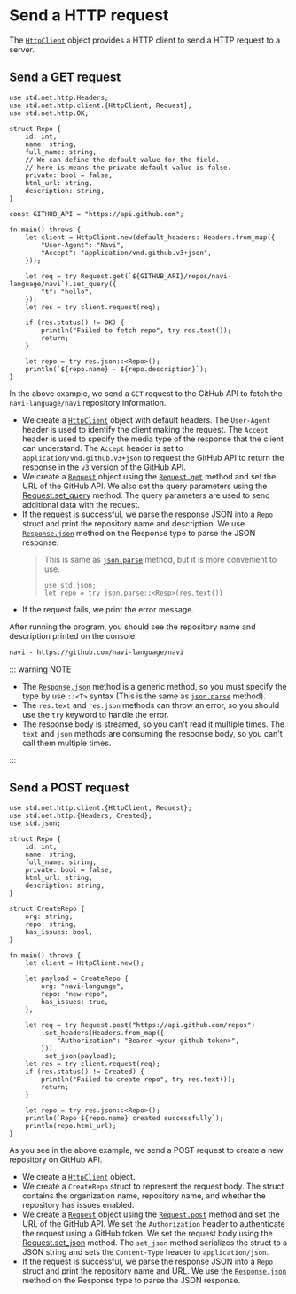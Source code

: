 # Send a HTTP request

The [`HttpClient`](/stdlib/std.net.http.client.HttpClient) object provides a HTTP client to send a HTTP request to a server.

## Send a GET request

```nv,no_run
use std.net.http.Headers;
use std.net.http.client.{HttpClient, Request};
use std.net.http.OK;

struct Repo {
    id: int,
    name: string,
    full_name: string,
    // We can define the default value for the field.
    // here is means the private default value is false.
    private: bool = false,
    html_url: string,
    description: string,
}

const GITHUB_API = "https://api.github.com";

fn main() throws {
    let client = HttpClient.new(default_headers: Headers.from_map({
        "User-Agent": "Navi",
        "Accept": "application/vnd.github.v3+json",
    }));

    let req = try Request.get(`${GITHUB_API}/repos/navi-language/navi`).set_query({
        "t": "hello",
    });
    let res = try client.request(req);

    if (res.status() != OK) {
        println("Failed to fetch repo", try res.text());
        return;
    }

    let repo = try res.json::<Repo>();
    println(`${repo.name} - ${repo.description}`);
}
```

In the above example, we send a `GET` request to the GitHub API to fetch the `navi-language/navi` repository information.

- We create a [`HttpClient`](/stdlib/std.net.http.client.HttpClient) object with default headers. The `User-Agent` header is used to identify the client making the request. The `Accept` header is used to specify the media type of the response that the client can understand. The `Accept` header is set to `application/vnd.github.v3+json` to request the GitHub API to return the response in the `v3` version of the GitHub API.
- We create a [`Request`](/stdlib/std.net.http.client.Request) object using the [`Request.get`](/stdlib/std.net.http.client.Request#method.get) method and set the URL of the GitHub API. We also set the query parameters using the [Request.set_query](/stdlib/std.net.http.client.Request#method.set_query) method. The query parameters are used to send additional data with the request.
- If the request is successful, we parse the response JSON into a `Repo` struct and print the repository name and description. We use [`Response.json`](/stdlib/std.net.http.client.Response#method.json) method on the Response type to parse the JSON response.
  > This is same as [`json.parse`](/stdlib/std.json#parse) method, but it is more convenient to use.
  >
  > ```nv, ignore
  > use std.json;
  > let repo = try json.parse::<Resp>(res.text())
  > ```
- If the request fails, we print the error message.

After running the program, you should see the repository name and description printed on the console.

```txt
navi - https://github.com/navi-language/navi
```

::: warning NOTE

- The [`Response.json`](/stdlib/std.net.http.client.Response#method.json) method is a generic method, so you must specify the type by use `::<T>` syntax (This is the same as [`json.parse`](/stdlib/std.json#parse) method).
- The `res.text` and `res.json` methods can throw an error, so you should use the `try` keyword to handle the error.
- The response body is streamed, so you can't read it multiple times. The `text` and `json` methods are consuming the response body, so you can't call them multiple times.

:::

## Send a POST request

```nv,no_run
use std.net.http.client.{HttpClient, Request};
use std.net.http.{Headers, Created};
use std.json;

struct Repo {
    id: int,
    name: string,
    full_name: string,
    private: bool = false,
    html_url: string,
    description: string,
}

struct CreateRepo {
    org: string,
    repo: string,
    has_issues: bool,
}

fn main() throws {
    let client = HttpClient.new();

    let payload = CreateRepo {
        org: "navi-language",
        repo: "new-repo",
        has_issues: true,
    };

    let req = try Request.post("https://api.github.com/repos")
        .set_headers(Headers.from_map({
            "Authorization": "Bearer <your-github-token>",
        }))
        .set_json(payload);
    let res = try client.request(req);
    if (res.status() != Created) {
        println("Failed to create repo", try res.text());
        return;
    }

    let repo = try res.json::<Repo>();
    println(`Repo ${repo.name} created successfully`);
    println(repo.html_url);
}
```

As you see in the above example, we send a POST request to create a new repository on GitHub API.

- We create a [`HttpClient`](/stdlib/std.net.http.client.HttpClient) object.
- We create a `CreateRepo` struct to represent the request body. The struct contains the organization name, repository name, and whether the repository has issues enabled.
- We create a [`Request`](/stdlib/std.net.http.client.Request) object using the [`Request.post`](/stdlib/std.net.http.client.Request#method.post) method and set the URL of the GitHub API. We set the `Authorization` header to authenticate the request using a GitHub token. We set the request body using the [Request.set_json](/stdlib/std.net.http.client.Request#method.set_json) method. The `set_json` method serializes the struct to a JSON string and sets the `Content-Type` header to `application/json`.
- If the request is successful, we parse the response JSON into a `Repo` struct and print the repository name and URL. We use the [`Response.json`](/stdlib/std.net.http.client.Response#method.json) method on the Response type to parse the JSON response.
